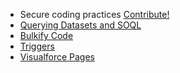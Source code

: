 - Secure coding practices  [Contribute!](../CONTRIBUTING.md)
- [Querying Datasets and SOQL](/_pages/Querying-Datasets-and-SOQL.md)
- [Bulkify Code](/_pages/Bulkify-Code.md)
- [Triggers](/_pages/Triggers.md)
- [Visualforce Pages](/_pages/Visualforce-Pages.md)
